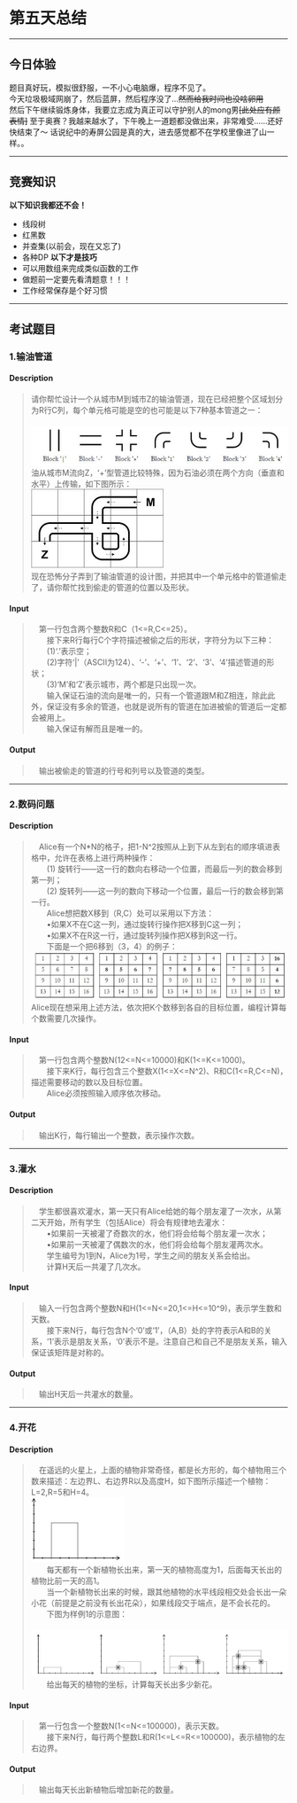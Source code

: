# 第五天总结
---
## 今日体验
题目真好玩，模拟很舒服，一不小心电脑爆，程序不见了。  
今天垃圾极域网崩了，然后蓝屏，然后程序没了...~~然而给我时间也没啥卵用~~  
然后下午继续锻炼身体，我要立志成为真正可以守护别人的mong男~~[此处应有颜表情]~~
至于奥赛？我越来越水了，下午晚上一道题都没做出来，非常难受......还好快结束了～
话说纪中的寿屏公园是真的大，进去感觉都不在学校里像进了山一样。。

---
## 竞赛知识
**以下知识我都还不会！**
* 线段树
* 红黑数
* 并查集(以前会，现在又忘了)
* 各种DP
**以下才是技巧**
* 可以用数组来完成类似函数的工作
* 做题前一定要先看清题意！！！
* 工作经常保存是个好习惯

---
## 考试题目
### 1.输油管道
#### Description
> 请你帮忙设计一个从城市M到城市Z的输油管道，现在已经把整个区域划分为R行C列，每个单元格可能是空的也可能是以下7种基本管道之一：  
　　![image](https://github.com/Mrcer/Oier_learning/blob/master/Day_5/Exam1_img1.jpeg?raw=true)  
油从城市M流向Z，‘+’型管道比较特殊，因为石油必须在两个方向（垂直和水平）上传输，如下图所示：  
   ![image](https://github.com/Mrcer/Oier_learning/blob/master/Day_5/Exam1_img2.jpeg?raw=true)  
现在恐怖分子弄到了输油管道的设计图，并把其中一个单元格中的管道偷走了，请你帮忙找到偷走的管道的位置以及形状。  
#### Input
>　第一行包含两个整数R和C（1<=R,C<=25）。  
　　接下来R行每行C个字符描述被偷之后的形状，字符分为以下三种：  
　　(1)‘.’表示空；  
　　(2)字符‘|’（ASCII为124）、‘-’、‘+’、‘1’、‘2’、‘3’、‘4’描述管道的形状；  
　　(3)‘M’和‘Z’表示城市，两个都是只出现一次。  
　　输入保证石油的流向是唯一的，只有一个管道跟M和Z相连，除此此外，保证没有多余的管道，也就是说所有的管道在加进被偷的管道后一定都会被用上。  
　　输入保证有解而且是唯一的。  
#### Output
>　输出被偷走的管道的行号和列号以及管道的类型。  

---
### 2.数码问题 
#### Description
>　Alice有一个N*N的格子，把1-N^2按照从上到下从左到右的顺序填进表格中，允许在表格上进行两种操作：  
　　(1) 旋转行——这一行的数向右移动一个位置，而最后一列的数会移到第一列；  
　　(2) 旋转列——这一列的数向下移动一个位置，最后一行的数会移到第一行。  
　　Alice想把数X移到（R,C）处可以采用以下方法：  
　　•如果X不在C这一列，通过旋转行操作把X移到C这一列；  
　　•如果X不在R这一行，通过旋转列操作把X移到R这一行。  
　　下面是一个把6移到（3，4）的例子：  
   ![image](https://github.com/Mrcer/Oier_learning/blob/master/Day_5/Exam2_img1.jpeg?raw=true)    　　
　　Alice现在想采用上述方法，依次把K个数移到各自的目标位置，编程计算每个数需要几次操作。  
#### Input
>　第一行包含两个整数N(12<=N<=10000)和K(1<=K<=1000)。  
　　接下来K行，每行包含三个整数X(1<=X<=N^2)、R和C(1<=R,C<=N)，描述需要移动的数以及目标位置。  
　　Alice必须按照输入顺序依次移动。  
#### Output
>　输出K行，每行输出一个整数，表示操作次数。  

---
### 3.灌水
#### Description
>　学生都很喜欢灌水，第一天只有Alice给她的每个朋友灌了一次水，从第二天开始，所有学生（包括Alice）将会有规律地去灌水：  
　　•如果前一天被灌了奇数次的水，他们将会给每个朋友灌一次水；  
　　•如果前一天被灌了偶数次的水，他们将会给每个朋友灌两次水。  
　　学生编号为1到N，Alice为1号，学生之间的朋友关系会给出。  
　　计算H天后一共灌了几次水。
#### Input
>　输入一行包含两个整数N和H(1<=N<=20,1<=H<=10^9)，表示学生数和天数。  
　　接下来N行，每行包含N个‘0’或‘1’，（A,B）处的字符表示A和B的关系，‘1’表示是朋友关系，‘0’表示不是。注意自己和自己不是朋友关系，输入保证该矩阵是对称的。  
#### Output
>　输出H天后一共灌水的数量。  

---
### 4.开花
#### Description
>　在遥远的火星上，上面的植物非常奇怪，都是长方形的，每个植物用三个数来描述：左边界L、右边界R以及高度H，如下图所示描述一个植物：L=2,R=5和H=4。  
   ![image](https://github.com/Mrcer/Oier_learning/blob/master/Day_5/Exam4_img1.jpeg?raw=true)   
　　每天都有一个新植物长出来，第一天的植物高度为1，后面每天长出的植物比前一天的高1。  
　　当一个新植物长出来的时候，跟其他植物的水平线段相交处会长出一朵小花（前提是之前没有长出花朵），如果线段交于端点，是不会长花的。  
　　下图为样例1的示意图：  
　　![image](https://github.com/Mrcer/Oier_learning/blob/master/Day_5/Exam4_img2.jpeg?raw=true)  
　　给出每天的植物的坐标，计算每天长出多少新花。  
#### Input
>　第一行包含一个整数N(1<=N<=100000)，表示天数。  
　　接下来N行，每行两个整数L和R(1<=L<=R<=100000)，表示植物的左右边界。  
#### Output
>　输出每天长出新植物后增加新花的数量。  

